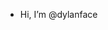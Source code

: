 - Hi, I’m @dylanface

<!---
dylanface/dylanface is a ✨ special ✨ repository because its `README.md` (this file) appears on your GitHub profile.
You can click the Preview link to take a look at your changes.
--->
